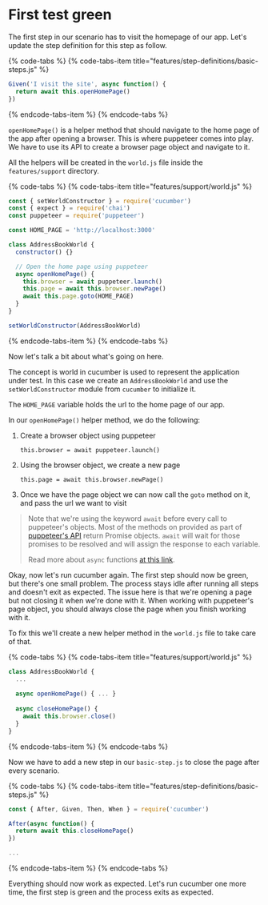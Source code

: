 # First test green

The first step in our scenario has to visit the homepage of our app. Let's update the step definition for this step as follow.

{% code-tabs %}
{% code-tabs-item title="features/step-definitions/basic-steps.js" %}
```javascript
Given('I visit the site', async function() {
  return await this.openHomePage()
})
```
{% endcode-tabs-item %}
{% endcode-tabs %}

`openHomePage()` is a helper method that should navigate to the home page of the app after opening a browser. This is where puppeteer comes into play. We have to use its API to create a browser page object and navigate to it.

All the helpers will be created in the `world.js` file inside the `features/support` directory.

{% code-tabs %}
{% code-tabs-item title="features/support/world.js" %}
```javascript
const { setWorldConstructor } = require('cucumber')
const { expect } = require('chai')
const puppeteer = require('puppeteer')

const HOME_PAGE = 'http://localhost:3000'

class AddressBookWorld {
  constructor() {}

  // Open the home page using puppeteer
  async openHomePage() {
    this.browser = await puppeteer.launch()
    this.page = await this.browser.newPage()
    await this.page.goto(HOME_PAGE)
  }
}

setWorldConstructor(AddressBookWorld)
```
{% endcode-tabs-item %}
{% endcode-tabs %}

Now let's talk a bit about what's going on here.

The concept is world in cucumber is used to represent the application under test. In this case we create an `AddressBookWorld` and use the `setWorldConstructor` module from `cucumber` to initialize it.

The `HOME_PAGE` variable holds the url to the home page of our app.

In our `openHomePage()` helper method, we do the following:

1. Create a browser object using puppeteer

   `this.browser = await puppeteer.launch()`

2. Using the browser object, we create a new page

   `this.page = await this.browser.newPage()`

3. Once we have the page object we can now call the `goto` method on it, and pass the url we want to visit

> Note that we're using the keyword `await` before every call to puppeteer's objects. Most of the methods on provided as part of [puppeteer's API](https://github.com/GoogleChrome/puppeteer/blob/master/docs/api.md) return Promise objects. `await` will wait for those promises to be resolved and will assign the response to each variable.
>
> Read more about `async` functions [at this link](https://developer.mozilla.org/en-US/docs/Web/JavaScript/Reference/Statements/async_function).

Okay, now let's run cucumber again. The first step should now be green, but there's one small problem. The process stays idle after running all steps and doesn't exit as expected. The issue here is that we're opening a page but not closing it when we're done with it. When working with puppeteer's page object, you should always close the page when you finish working with it.

To fix this we'll create a new helper method in the `world.js` file to take care of that.

{% code-tabs %}
{% code-tabs-item title="features/support/world.js" %}
```javascript
class AddressBookWorld {
  ...
  
  async openHomePage() { ... }
  
  async closeHomePage() {
    await this.browser.close()
  }
}
```
{% endcode-tabs-item %}
{% endcode-tabs %}

Now we have to add a new step in our `basic-step.js` to close the page after every scenario.

{% code-tabs %}
{% code-tabs-item title="features/step-definitions/basic-steps.js" %}
```javascript
const { After, Given, Then, When } = require('cucumber')

After(async function() {
  return await this.closeHomePage()
})

...
```
{% endcode-tabs-item %}
{% endcode-tabs %}

Everything should now work as expected. Let's run cucumber one more time, the first step is green and the process exits as expected.



